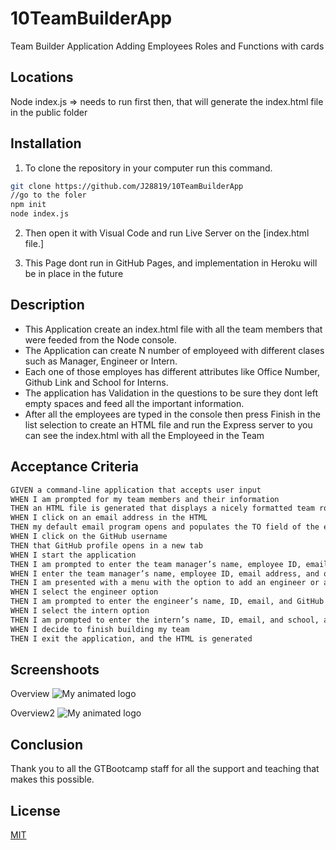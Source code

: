 # 10TeamBuilderApp
Team Builder Application Adding Employees Roles and Functions with cards


## Locations 

Node index.js => needs to run first then, that will generate the index.html file in the public folder

## Installation

1. To clone the repository in your computer run this command.

```bash
git clone https://github.com/J28819/10TeamBuilderApp
//go to the foler
npm init
node index.js

```

2. Then open it with Visual Code and run Live Server on the [index.html file.]

3. This Page dont run in GitHub Pages, and implementation in Heroku will be in place in the future


## Description

- This Application create an index.html file with all the team members that were feeded from the Node console. 
- The Application can create N number of employeed with different clases such as Manager, Engineer or Intern.
- Each one of those employes has different attributes like Office Number, Github Link and School for Interns.
- The application has Validation in the questions to be sure they dont left empty spaces and feed all the important information.
- After all the employees are typed in the console then press Finish in the list selection to create an HTML file and run the Express server to you can see the index.html with all the Employeed in the Team



## Acceptance Criteria

```md
GIVEN a command-line application that accepts user input
WHEN I am prompted for my team members and their information
THEN an HTML file is generated that displays a nicely formatted team roster based on user input
WHEN I click on an email address in the HTML
THEN my default email program opens and populates the TO field of the email with the address
WHEN I click on the GitHub username
THEN that GitHub profile opens in a new tab
WHEN I start the application
THEN I am prompted to enter the team manager’s name, employee ID, email address, and office number
WHEN I enter the team manager’s name, employee ID, email address, and office number
THEN I am presented with a menu with the option to add an engineer or an intern or to finish building my team
WHEN I select the engineer option
THEN I am prompted to enter the engineer’s name, ID, email, and GitHub username, and I am taken back to the menu
WHEN I select the intern option
THEN I am prompted to enter the intern’s name, ID, email, and school, and I am taken back to the menu
WHEN I decide to finish building my team
THEN I exit the application, and the HTML is generated
```


## Screenshoots
Overview
![My animated logo](.public/assets/overview.png)

Overview2
![My animated logo](.public/assets/overview2.png)



## Conclusion 

 Thank you to all the GTBootcamp staff for all the support and teaching that makes this possible.


## License
[MIT](https://choosealicense.com/licenses/mit/)


